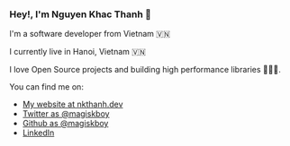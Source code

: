 ### Hey!, I'm Nguyen Khac Thanh 👋

I'm a software developer from Vietnam 🇻🇳

I currently live in Hanoi, Vietnam 🇻🇳

I love Open Source projects and building high performance libraries 🚀🚀🚀.

You can find me on:

- [My website at nkthanh.dev](https://nkthanh.dev)
- [Twitter as @magiskboy](https://twitter.com/mag1skboy)
- [Github as @magiskboy](https://github.com/magiskboy)
- [LinkedIn](https://www.linkedin.com/in/thanh-nguyen-khac)
